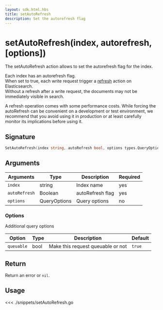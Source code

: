 ```yaml
---
layout: sdk.html.hbs
title: setAutoRefresh
description: Set the autorefresh flag
---
```


# setAutoRefresh(index, autorefresh, [options])

The setAutoRefresh action allows to set the autorefresh flag for the index.

Each index has an autorefresh flag.  
When set to true, each write request trigger a [refresh](https://www.elastic.co/guide/en/elasticsearch/reference/current/docs-refresh.html) action on Elasticsearch.  
Without a refresh after a write request, the documents may not be immediately visible in search.

<div class="alert alert-info">
A refresh operation comes with some performance costs.  
While forcing the autoRefresh can be convenient on a development or test environment,  
we recommend that you avoid using it in production or at least carefully monitor its implications before using it.
</div>

## Signature

```go
SetAutoRefresh(index string, autoRefresh bool, options types.QueryOptions) error
```

## Arguments

| Arguments     | Type         | Description      | Required |
| ------------- | ------------ | ---------------- | -------- |
| `index`       | string       | Index name       | yes      |
| `autoRefresh` | Boolean      | autoRefresh flag | yes      |
| `options`     | QueryOptions | Query options    | no       |

### **Options**

Additional query options

| Option     | Type | Description                       | Default |
| ---------- | ---- | --------------------------------- | ------- |
| `queuable` | bool | Make this request queuable or not | `true`  |

## Return

Return an error or `nil`.

## Usage

<<< ./snippets/setAutoRefresh.go
